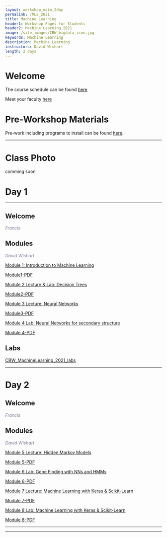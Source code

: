 ```yaml
---
layout: workshop_main_2day
permalink: /MLE_2021
title: Machine Learning
header1: Workshop Pages for Students
header2: Machine Learning 2021
image: /site_images/CBW_bigdata_icon.jpg
keywords: Machine Learning
description: Machine Learning
instructors: David Wishart
length: 2 days
---
```


# Welcome <a id="welcome"></a> 

The course schedule can be found [here](https://bioinformaticsdotca.github.io/MLE_2021_schedule)

Meet your faculty [here](https://drive.google.com/file/d/1QgYx9DvtF_hKt0tzdjtwFH6iZ4ava5NM/view?usp=sharing) 

# Pre-Workshop Materials <a id="preworkshop"></a>

Pre-work including programs to install can be found [here](https://forms.gle/HLBxEyoR146MMvgHA).  

***

# Class Photo

comming soon

# Day 1 <a id="day1"></a>

***

## Welcome

*<font color="#827e9c"> Francis</font>*

## Modules 

*<font color="#827e9c">David Wishart</font>*  

[Module 1: Introduction to Machine Learning](https://drive.google.com/file/d/1C044mK6arIL7gHFsjMgkXEZYSj3wyBYk/view?usp=sharing)

[Module1-PDF](https://drive.google.com/file/d/1sjcVr-D23R9BRrw6ZBh5R4t5WIpxoILJ/view?usp=sharing)

 
 
[Module 2 Lecture & Lab: Decision Trees](https://drive.google.com/file/d/17K9CaP8rWNucc3Hkfi7IRU0BxhD2yKzb/view?usp=sharing)

[Module2-PDF](https://drive.google.com/file/d/1n_v3Ex7dvL6OGUvw8FHP66sYYbxy9gya/view?usp=sharing)
 

[Module 3 Lecture: Neural Networks](https://drive.google.com/file/d/18BTQ8ag1n8be17K893X6lkWq4AhEvUjA/view?usp=sharing)

[Module3-PDF](https://drive.google.com/file/d/1IBaGgMtNzz-Mi_lzFkzwOqTc5pP3-neY/view?usp=sharing)

[Module 4 Lab: Neural Networks for secondary structure](https://drive.google.com/file/d/1NqdoiQf8Jer-UQfIg0ySEfMUDz83Navv/view?usp=sharing)

[Module 4-PDF](https://drive.google.com/file/d/15xy5U8U-JjNY3HybSO76o14fqDiZzHpF/view?usp=sharing)

 
## Labs
[CBW_MachineLearning_2021_labs]()

***

# Day 2 <a id="day2"></a>

## Welcome

*<font color="#827e9c"> Francis</font>*

## Modules 

*<font color="#827e9c">David Wishart</font>*  

[Module 5 Lecture: Hidden Markov Models](https://drive.google.com/file/d/1kPye5O5NQOyKqIXtfPXGJKUOxffuJrin/view?usp=sharing)

[Module 5-PDF](https://drive.google.com/file/d/12p5gKxuVDDsnj9Vvs7JrbEarojd44FeP/view?usp=sharing)

[Module 6 Lab: Gene Finding with NNs and HMMs](https://drive.google.com/file/d/13_PhJ93e1QJZFOyB9PA2ss1FEThJolGL/view?usp=sharing)

[Module 6-PDF](https://drive.google.com/file/d/1rgVdgDcnmT7hzVVa8GYW3pURFUA8eHbQ/view?usp=sharing)

[Module 7 Lecture: Machine Learning with Keras & Scikit-Learn](https://drive.google.com/file/d/1DOeyTUhrRZr49Fg0iXxa4z5sSbhXC4pV/view?usp=sharing)

[Module 7-PDF](https://drive.google.com/file/d/1442C_nUUwqqiLAnB7_SlF13LJAUfTWJ5/view?usp=sharing)

[Module 8 Lab: Machine Learning with Keras & Scikit-Learn](https://drive.google.com/file/d/1MOTXpnQIX0-A-3_NGIRWDMJJxSk5i2V2/view?usp=sharing)

[Module 8-PDF](https://drive.google.com/file/d/1-BYkTrkBiHsIfPjjLXYNXeec7LfK_5n7/view?usp=sharing)


***

***
